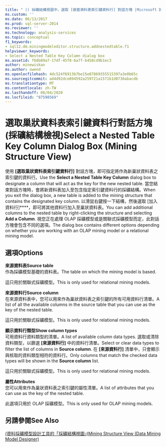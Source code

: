 ```yaml
---
title: " () 採礦結構視圖中，選取 [嵌套資料表索引鍵資料行] 對話方塊 |Microsoft Docs"
ms.custom: ''
ms.date: 06/13/2017
ms.prod: sql-server-2014
ms.reviewer: ''
ms.technology: analysis-services
ms.topic: conceptual
f1_keywords:
- sql12.dm.miningmodeleditor.structure.addnestedtable.f1
helpviewer_keywords:
- Select a Nested Table Key Column dialog box
ms.assetid: f68b89a7-17df-45f8-ba7f-b458cd9b1ec3
author: minewiskan
ms.author: owend
ms.openlocfilehash: 4dc524f6913b7be15e87869355515397a3e0b65c
ms.sourcegitcommit: ad4d92dce894592a259721a1571b1d8736abacdb
ms.translationtype: MT
ms.contentlocale: zh-TW
ms.lasthandoff: 08/04/2020
ms.locfileid: "87598569"
---
```

# <a name="select-a-nested-table-key-column-dialog-box-mining-structure-view"></a><span data-ttu-id="aa0af-102">選取巢狀資料表索引鍵資料行對話方塊 (採礦結構檢視)</span><span class="sxs-lookup"><span data-stu-id="aa0af-102">Select a Nested Table Key Column Dialog Box (Mining Structure View)</span></span>
  <span data-ttu-id="aa0af-103">使用 **[選取巢狀資料表索引鍵資料行]** 對話方塊，即可指定將作為新巢狀資料表之索引鍵的資料行。</span><span class="sxs-lookup"><span data-stu-id="aa0af-103">Use the **Select a Nested Table Key Column** dialog box to designate a column that will act as the key for the new nested table.</span></span> <span data-ttu-id="aa0af-104">當您結束對話方塊時，會將新資料表加入至包含指定索引鍵資料行的採礦結構。</span><span class="sxs-lookup"><span data-stu-id="aa0af-104">When you exit the dialog box, a new table is added to the mining structure that contains the designated key column.</span></span> <span data-ttu-id="aa0af-105">以滑鼠右鍵按一下結構，然後選取 [加入資料行]\*\*\*\*，即可將其他資料行加入至巢狀資料表。</span><span class="sxs-lookup"><span data-stu-id="aa0af-105">You can add additional columns to the nested table by right-clicking the structure and selecting **Add a Column**.</span></span> <span data-ttu-id="aa0af-106">視您正在處理 OLAP 採礦模型或是關聯式採礦模型而定，此對話方塊會包含不同的選項。</span><span class="sxs-lookup"><span data-stu-id="aa0af-106">The dialog box contains different options depending on whether you are working with an OLAP mining model or a relational mining model.</span></span>  
  
## <a name="options"></a><span data-ttu-id="aa0af-107">選項</span><span class="sxs-lookup"><span data-stu-id="aa0af-107">Options</span></span>  
 <span data-ttu-id="aa0af-108">**來源資料表**</span><span class="sxs-lookup"><span data-stu-id="aa0af-108">**Source table**</span></span>  
 <span data-ttu-id="aa0af-109">作為採礦模型基礎的資料表。</span><span class="sxs-lookup"><span data-stu-id="aa0af-109">The table on which the mining model is based.</span></span>  
  
 <span data-ttu-id="aa0af-110">這只用於關聯式採礦模型。</span><span class="sxs-lookup"><span data-stu-id="aa0af-110">This is only used for relational mining models.</span></span>  
  
 <span data-ttu-id="aa0af-111">**來源資料行**</span><span class="sxs-lookup"><span data-stu-id="aa0af-111">**Source column**</span></span>  
 <span data-ttu-id="aa0af-112">在來源資料表中，您可以用來作為巢狀資料表之索引鍵的所有可用資料行清單。</span><span class="sxs-lookup"><span data-stu-id="aa0af-112">A list of all the available columns in the source table that you can use as the key of the nested table.</span></span>  
  
 <span data-ttu-id="aa0af-113">這只用於關聯式採礦模型。</span><span class="sxs-lookup"><span data-stu-id="aa0af-113">This is only used for relational mining models.</span></span>  
  
 <span data-ttu-id="aa0af-114">**顯示資料行類型**</span><span class="sxs-lookup"><span data-stu-id="aa0af-114">**Show column types**</span></span>  
 <span data-ttu-id="aa0af-115">可用資料行資料類型的清單。</span><span class="sxs-lookup"><span data-stu-id="aa0af-115">A list of available column data types.</span></span> <span data-ttu-id="aa0af-116">選取或清除資料類型，以篩選 **[來源資料行]** 中的資料行清單。</span><span class="sxs-lookup"><span data-stu-id="aa0af-116">Select or clear data types to filter the list of columns in **Source column**.</span></span> <span data-ttu-id="aa0af-117">在 **[來源資料行]** 清單中，只會顯示與核取的資料類型相符的資料行。</span><span class="sxs-lookup"><span data-stu-id="aa0af-117">Only columns that match the checked data types will be shown in the **Source column** list.</span></span>  
  
 <span data-ttu-id="aa0af-118">這只用於關聯式採礦模型。</span><span class="sxs-lookup"><span data-stu-id="aa0af-118">This is only used for relational mining models.</span></span>  
  
 <span data-ttu-id="aa0af-119">**屬性**</span><span class="sxs-lookup"><span data-stu-id="aa0af-119">**Attributes**</span></span>  
 <span data-ttu-id="aa0af-120">您可以用來作為巢狀資料表之索引鍵的屬性清單。</span><span class="sxs-lookup"><span data-stu-id="aa0af-120">A list of attributes that you can use as the key of the nested table.</span></span>  
  
 <span data-ttu-id="aa0af-121">此選項只用於 OLAP 採礦模型。</span><span class="sxs-lookup"><span data-stu-id="aa0af-121">This is only used for OLAP mining models.</span></span>  
  
## <a name="see-also"></a><span data-ttu-id="aa0af-122">另請參閱</span><span class="sxs-lookup"><span data-stu-id="aa0af-122">See Also</span></span>  
 [<span data-ttu-id="aa0af-123">&#40;資料採礦模型設計工具的「採礦結構視圖」&#41;</span><span class="sxs-lookup"><span data-stu-id="aa0af-123">Mining Structure View &#40;Data Mining Model Designer&#41;</span></span>](mining-structure-view-data-mining-model-designer.md)  
  
  
